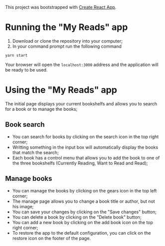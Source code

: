 This project was bootstrapped with [Create React App](https://github.com/facebookincubator/create-react-app).

# Running the "My Reads" app 

1. Download or clone the repository into your computer; 
2. In your command prompt run the following command
```
yarn start
```
Your browser will open the `localhost:3000` address and the application will be ready to be used.

# Using the "My Reads" app

The initial page displays your current bookshelfs and allows you to search for a book or to manage the books;

## Book search

- You can search for books by clicking on the search icon in the top right corner; 
- Writting something in the input box will automatically display the books that match the search; 
- Each book has a control menu that allows you to add the book to one of the three bookshelfs (Currently Reading, Want to Read and Read); 

## Manage books

- You can manage the books by clicking on the gears icon in the top left corner;
- The manage page allows you to change a book title or author, but not his image;
- You can save your changes by clicking on the "Save changes" button; 
- You can delete a book by clicking on the "Delete book" button;
- You can add a new book by clicking on the add book icon on the top right corner;
- To restore the app to the default configuration, you can click on the restore icon on the footer of the page.